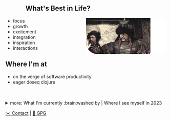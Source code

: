 ##    What's Best in Life?

<img align="right" width="50%" src="./conan-whats-best.png" alt="Conan! Whats best in Life?">

- focus
- growth
- excitement
- integration
- inspiration
- interactions

## Where I'm at

- on the verge of software productivity
- eager doseq clojure

<br>
<br>

<details>
<summary>more: What I'm currently :brain:washed by | Where I see myself in 2023</summary>

## What I'm currently brainwashed by

- functional programming, [rich](https://www.youtube.com/watch?v=-6BsiVyC1kM "Rich Hickey: The Value of Values") pragmatic flavor
- the playfulness and curiosity of [dabeaz](https://www.youtube.com/watch?v=pkCLMl0e_0k " David Beazley: Lambda Calculus from the Ground Up")
- [IO hoisting](https://www.youtube.com/watch?v=PBQN62oUnN8 "Brandon Rhodes: Hoist Your I/O") 
- data-driven designs
- [Zombies!]( https://youtu.be/6qnNtVdf08Q "braaains")

## Where I see myself in 2023

- doing FOSS contributions
- in co-working atmospheres
- interning at a vibrant software company

</details>

[:envelope: Contact](mailto:adrech@grooveroom.de "adrech@grooveroom.de") | [:key: GPG](https://raw.githubusercontent.com/adrech/adrech/master/adrech.asc)
